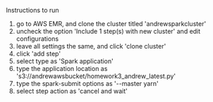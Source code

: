 Instructions to run

1) go to AWS EMR, and clone the cluster titled 'andrewsparkcluster'
2) uncheck the option 'Include 1 step(s) with new cluster' and edit configurations
3) leave all settings the same, and click 'clone cluster'
4) click 'add step'
5) select type as 'Spark application'
6) type the application location as 's3://andrewawsbucket/homework3_andrew_latest.py'
7) type the spark-submit options as '--master yarn'
8) select step action as 'cancel and wait'